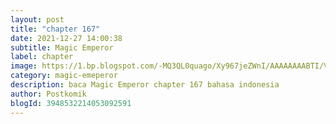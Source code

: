 ```yaml
---
layout: post 
title: "chapter 167"
date: 2021-12-27 14:00:38
subtitle: Magic Emperor
label: chapter
image: https://1.bp.blogspot.com/-MQ3QL0quago/Xy967jeZWnI/AAAAAAAABTI/Vs7D101CCXkJybMV_vJrx0tvbEoegHaYACLcBGAsYHQ/s72-c/Magic-Emperor.jpg
category: magic-emeperor
description: baca Magic Emperor chapter 167 bahasa indonesia 
author: Postkomik
blogId: 3948532214053092591
---
```

